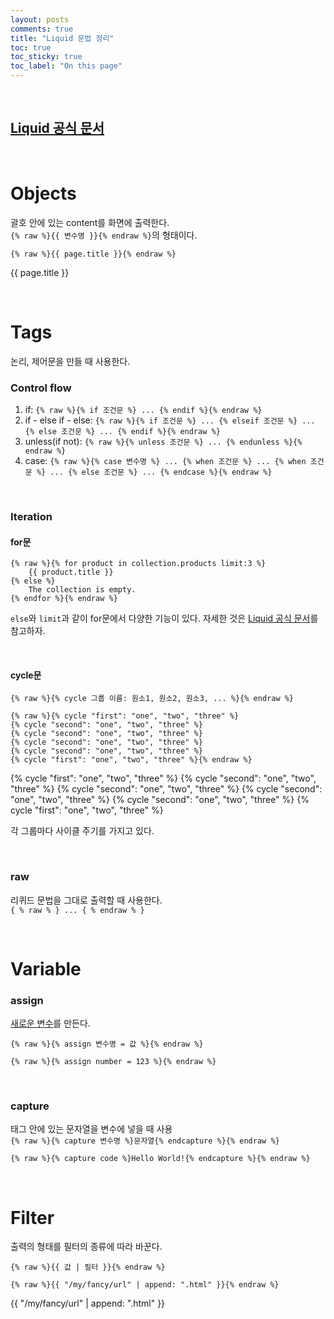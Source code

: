 ```yaml
---
layout: posts
comments: true
title: "Liquid 문법 정리"
toc: true
toc_sticky: true
toc_label: "On this page"
---
```


<br>

## [Liquid 공식 문서](https://shopify.github.io/liquid/)

<br>

# Objects
괄호 안에 있는 content를 화면에 출력한다.  
`{% raw %}{{ 변수명 }}{% endraw %}`의 형태이다.

```
{% raw %}{{ page.title }}{% endraw %}
```

{{ page.title }}

<br>

# Tags
논리, 제어문을 만들 때 사용한다.

### Control flow
1. if: `{% raw %}{% if 조건문 %} ... {% endif %}{% endraw %}`
2. if - else if - else: `{% raw %}{% if 조건문 %} ... {% elseif 조건문 %} ... {% else 조건문 %} ... {% endif %}{% endraw %}`
3. unless(if not): `{% raw %}{% unless 조건문 %} ... {% endunless %}{% endraw %}`
4. case: `{% raw %}{% case 변수명 %} ... {% when 조건문 %} ... {% when 조건문 %} ... {% else 조건문 %} ... {% endcase %}{% endraw %}`

<br>

### Iteration

#### for문
```
{% raw %}{% for product in collection.products limit:3 %}
    {{ product.title }}
{% else %}
    The collection is empty.
{% endfor %}{% endraw %}
```

`else`와 `limit`과 같이 for문에서 다양한 기능이 있다. 자세한 것은 [Liquid 공식 문서](https://shopify.github.io/liquid/)를 참고하자.

<br>

#### cycle문
`{% raw %}{% cycle 그룹 이름: 원소1, 원소2, 원소3, ... %}{% endraw %}`

```
{% raw %}{% cycle "first": "one", "two", "three" %}
{% cycle "second": "one", "two", "three" %}
{% cycle "second": "one", "two", "three" %}
{% cycle "second": "one", "two", "three" %}
{% cycle "second": "one", "two", "three" %}
{% cycle "first": "one", "two", "three" %}{% endraw %}
```
 
{% cycle "first": "one", "two", "three" %}
{% cycle "second": "one", "two", "three" %}
{% cycle "second": "one", "two", "three" %}
{% cycle "second": "one", "two", "three" %}
{% cycle "second": "one", "two", "three" %}
{% cycle "first": "one", "two", "three" %}

각 그룹마다 사이클 주기를 가지고 있다.

<br>

### raw
리퀴드 문법을 그대로 출력할 때 사용한다.  
`{ % raw % } ... { % endraw % }`

<br>

# Variable

### assign
<u>새로운 변수</u>를 만든다.

`{% raw %}{% assign 변수명 = 값 %}{% endraw %}`  

```
{% raw %}{% assign number = 123 %}{% endraw %}
```

<br>

### capture
태그 안에 있는 문자열을 변수에 넣을 때 사용  
`{% raw %}{% capture 변수명 %}문자열{% endcapture %}{% endraw %}`

```
{% raw %}{% capture code %}Hello World!{% endcapture %}{% endraw %}
```


<br>

# Filter
출력의 형태를 필터의 종류에 따라 바꾼다.  

`{% raw %}{{ 값 | 필터 }}{% endraw %}`  

```
{% raw %}{{ "/my/fancy/url" | append: ".html" }}{% endraw %}
```

{{ "/my/fancy/url" | append: ".html" }}

<br>